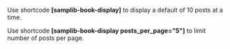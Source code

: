 Use shortcode <strong>[samplib-book-display]</strong> to display a default of 10 posts at a time.

Use shortcode <strong>[samplib-book-display posts_per_page="5"]</strong> to limit number of posts per page.
